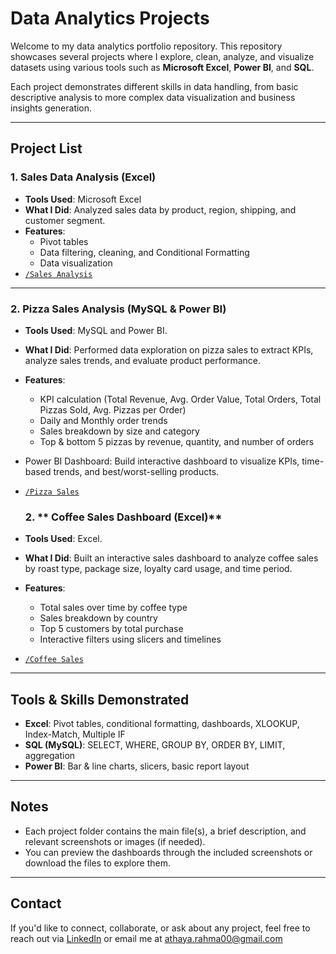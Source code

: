 # Data Analytics Projects

Welcome to my data analytics portfolio repository. This repository showcases several projects where I explore, clean, analyze, and visualize datasets using various tools such as **Microsoft Excel**, **Power BI**, and **SQL**.

Each project demonstrates different skills in data handling, from basic descriptive analysis to more complex data visualization and business insights generation.

---

## Project List

### 1. **Sales Data Analysis (Excel)** 
- **Tools Used**: Microsoft Excel
- **What I Did**: Analyzed sales data by product, region, shipping, and  customer segment.
- **Features**:
  - Pivot tables
  - Data filtering, cleaning, and Conditional Formatting
  - Data visualization
- [`/Sales Analysis`](https://github.com/AthayaRahma00/My-portfolio/tree/main/Sales%20Analysis)

---

### 2. **Pizza Sales Analysis (MySQL & Power BI)**
- **Tools Used**: MySQL and Power BI.
- **What I Did**: Performed data exploration on pizza sales to extract KPIs, analyze sales trends, and evaluate product performance. 
- **Features**:
  - KPI calculation (Total Revenue, Avg. Order Value, Total Orders, Total Pizzas Sold, Avg. Pizzas per Order)  
  - Daily and Monthly order trends  
  - Sales breakdown by size and category  
  - Top & bottom 5 pizzas by revenue, quantity, and number of orders
- Power BI Dashboard: Build interactive dashboard to visualize KPIs, time-based trends, and best/worst-selling products.
- [`/Pizza Sales`](./Pizza%20Sales)

  ### 2. ** Coffee Sales Dashboard (Excel)**
- **Tools Used**: Excel.
- **What I Did**: Built an interactive sales dashboard to analyze coffee sales by roast type, package size, loyalty card usage, and time period.
- **Features**:
  - Total sales over time by coffee type 
  - Sales breakdown by country  
  - Top 5 customers by total purchase  
  - Interactive filters using slicers and timelines
- [`/Coffee Sales`](./Coffee_Sales)

---

## Tools & Skills Demonstrated
- **Excel**: Pivot tables, conditional formatting, dashboards, XLOOKUP, Index-Match, Multiple IF
- **SQL (MySQL)**: SELECT, WHERE, GROUP BY, ORDER BY, LIMIT, aggregation 
- **Power BI**: Bar & line charts, slicers, basic report layout


---

## Notes
- Each project folder contains the main file(s), a brief description, and relevant screenshots or images (if needed).
- You can preview the dashboards through the included screenshots or download the files to explore them.

---

## Contact
If you'd like to connect, collaborate, or ask about any project, feel free to reach out via [LinkedIn](https://linkedin.com/in/athaya-rahma-puteri) or email me at athaya.rahma00@gmail.com 
